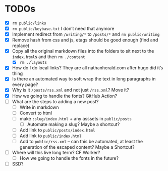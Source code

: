 # TODOs

- [x] `rm public/links`
- [x] `rm public/keybase.txt` I don’t need that anymore
- [x] Implement redirect from `/writing/*` to `/posts/*` and `rm public/writing`
- [x] Remove hash from css and js, etags should be good enough (find and replace)
- [x] Copy all the original markdown files into the folders to sit next to the `index.html`s and then `rm ./content`
    - [x] `rm ./layouts`
- [x] How do I do local links? They are all nathanherald.com after hugo did it’s thing
- [x] Is there an automated way to soft wrap the text in long paragraphs in every page?
- [x] Why is it `/posts/rss.xml` and not just `/rss.xml`? Move it?
- [x] How we going to handle the fonts? GitHub Action?
- [ ] What are the steps to adding a new post?
    - [ ] Write in markdown
    - [ ] Convert to html
    - [ ] make `:slug/index.html` + any asssets in `public/posts`
        - [ ] Automate making a slug? Maybe a shortcut?
    - [ ] Add link to `public/posts/index.html`
    - [ ] Add link to `public/index.html`
    - [ ] Add to `public/rss.xml` – can this be automated, at least the generation of the escaped content? Maybe a Shortcut?
- [ ] Where will this live long term? CF Worker?
    - [ ] How we going to handle the fonts in the future?
- [ ] SSD?
